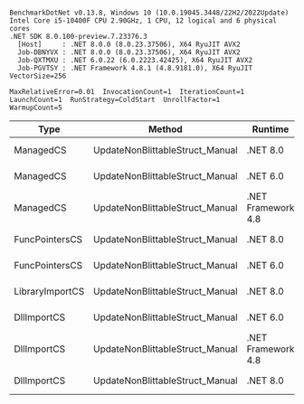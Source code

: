 ```

BenchmarkDotNet v0.13.8, Windows 10 (10.0.19045.3448/22H2/2022Update)
Intel Core i5-10400F CPU 2.90GHz, 1 CPU, 12 logical and 6 physical cores
.NET SDK 8.0.100-preview.7.23376.3
  [Host]     : .NET 8.0.0 (8.0.23.37506), X64 RyuJIT AVX2
  Job-DBNYVX : .NET 8.0.0 (8.0.23.37506), X64 RyuJIT AVX2
  Job-QXTMXU : .NET 6.0.22 (6.0.2223.42425), X64 RyuJIT AVX2
  Job-PGVTSY : .NET Framework 4.8.1 (4.8.9181.0), X64 RyuJIT VectorSize=256

MaxRelativeError=0.01  InvocationCount=1  IterationCount=1  
LaunchCount=1  RunStrategy=ColdStart  UnrollFactor=1  
WarmupCount=5  

```
| Type            | Method                          | Runtime            | input                | Mean        | Error | Median      | Min         | Max         | Allocated |
|---------------- |-------------------------------- |------------------- |--------------------- |------------:|------:|------------:|------------:|------------:|----------:|
| ManagedCS       | UpdateNonBlittableStruct_Manual | .NET 8.0           | PInvo(...)truct [49] |    510.7 μs |    NA |    510.7 μs |    510.7 μs |    510.7 μs |     480 B |
| ManagedCS       | UpdateNonBlittableStruct_Manual | .NET 6.0           | PInvo(...)truct [49] |    676.5 μs |    NA |    676.5 μs |    676.5 μs |    676.5 μs |     720 B |
| ManagedCS       | UpdateNonBlittableStruct_Manual | .NET Framework 4.8 | PInvo(...)truct [49] |    752.2 μs |    NA |    752.2 μs |    752.2 μs |    752.2 μs |         - |
| FuncPointersCS  | UpdateNonBlittableStruct_Manual | .NET 8.0           | PInvo(...)truct [49] | 32,130.5 μs |    NA | 32,130.5 μs | 32,130.5 μs | 32,130.5 μs |     472 B |
| FuncPointersCS  | UpdateNonBlittableStruct_Manual | .NET 6.0           | PInvo(...)truct [49] | 32,541.0 μs |    NA | 32,541.0 μs | 32,541.0 μs | 32,541.0 μs |     712 B |
| LibraryImportCS | UpdateNonBlittableStruct_Manual | .NET 8.0           | PInvo(...)truct [49] | 33,913.8 μs |    NA | 33,913.8 μs | 33,913.8 μs | 33,913.8 μs |     472 B |
| DllImportCS     | UpdateNonBlittableStruct_Manual | .NET 6.0           | PInvo(...)truct [49] | 42,593.3 μs |    NA | 42,593.3 μs | 42,593.3 μs | 42,593.3 μs |     712 B |
| DllImportCS     | UpdateNonBlittableStruct_Manual | .NET Framework 4.8 | PInvo(...)truct [49] | 42,781.0 μs |    NA | 42,781.0 μs | 42,781.0 μs | 42,781.0 μs |         - |
| DllImportCS     | UpdateNonBlittableStruct_Manual | .NET 8.0           | PInvo(...)truct [49] | 43,267.8 μs |    NA | 43,267.8 μs | 43,267.8 μs | 43,267.8 μs |     472 B |

